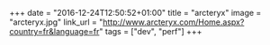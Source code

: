 +++
date = "2016-12-24T12:50:52+01:00"
title = "arcteryx"
image = "arcteryx.jpg"
link_url = "http://www.arcteryx.com/Home.aspx?country=fr&language=fr"
tags = ["dev", "perf"]
+++

